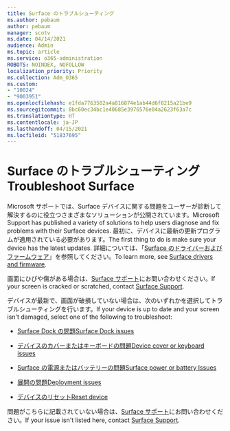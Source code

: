 ```yaml
---
title: Surface のトラブルシューティング
ms.author: pebaum
author: pebaum
manager: scotv
ms.date: 04/14/2021
audience: Admin
ms.topic: article
ms.service: o365-administration
ROBOTS: NOINDEX, NOFOLLOW
localization_priority: Priority
ms.collection: Adm_O365
ms.custom:
- "10024"
- "9003951"
ms.openlocfilehash: e1fda7763502a4a816874e1ab44d6f8215a21be9
ms.sourcegitcommit: 8bc60ec34bc1e40685e3976576e04a2623f63a7c
ms.translationtype: HT
ms.contentlocale: ja-JP
ms.lasthandoff: 04/15/2021
ms.locfileid: "51837695"
---
```

# <a name="troubleshoot-surface"></a><span data-ttu-id="e45a2-102">Surface のトラブルシューティング</span><span class="sxs-lookup"><span data-stu-id="e45a2-102">Troubleshoot Surface</span></span>

<span data-ttu-id="e45a2-103">Microsoft サポートでは、Surface デバイスに関する問題をユーザーが診断して解決するのに役立つさまざまなソリューションが公開されています。</span><span class="sxs-lookup"><span data-stu-id="e45a2-103">Microsoft Support has published a variety of solutions to help users diagnose and fix problems with their Surface devices.</span></span> <span data-ttu-id="e45a2-104">最初に、デバイスに最新の更新プログラムが適用されている必要があります。</span><span class="sxs-lookup"><span data-stu-id="e45a2-104">The first thing to do is make sure your device has the latest updates.</span></span> <span data-ttu-id="e45a2-105">詳細については、「[Surface のドライバーおよびファームウェア](https://docs.microsoft.com/surface/support-solutions-surface#surface-drivers-and-firmware)」を参照してください。</span><span class="sxs-lookup"><span data-stu-id="e45a2-105">To learn more, see [Surface drivers and firmware](https://docs.microsoft.com/surface/support-solutions-surface#surface-drivers-and-firmware).</span></span>

<span data-ttu-id="e45a2-106">画面にひびや傷がある場合は、[Surface サポート](https://docs.microsoft.com/surface/contact-surface-support?tabs=online)にお問い合わせください。</span><span class="sxs-lookup"><span data-stu-id="e45a2-106">If your screen is cracked or scratched, contact [Surface Support](https://docs.microsoft.com/surface/contact-surface-support?tabs=online).</span></span>

<span data-ttu-id="e45a2-107">デバイスが最新で、画面が破損していない場合は、次のいずれかを選択してトラブルシューティングを行います。</span><span class="sxs-lookup"><span data-stu-id="e45a2-107">If your device is up to date and your screen isn't damaged, select one of the following to troubleshoot:</span></span>
 
- [<span data-ttu-id="e45a2-108">Surface Dock の問題</span><span class="sxs-lookup"><span data-stu-id="e45a2-108">Surface Dock issues</span></span>](https://docs.microsoft.com/surface/support-solutions-surface#surface-dock-issues)
 
- [<span data-ttu-id="e45a2-109">デバイスのカバーまたはキーボードの問題</span><span class="sxs-lookup"><span data-stu-id="e45a2-109">Device cover or keyboard issues</span></span>](https://support.microsoft.com/sbs/surface/troubleshoot-your-surface-type-cover-or-keyboard-5b7ed1a7-bedd-5164-94a7-87f8e95df3fe??)
 
- [<span data-ttu-id="e45a2-110">Surface の電源またはバッテリーの問題</span><span class="sxs-lookup"><span data-stu-id="e45a2-110">Surface power or battery Issues</span></span>](https://docs.microsoft.com/surface/support-solutions-surface#surface-power-or-battery-issues)
 
- [<span data-ttu-id="e45a2-111">展開の問題</span><span class="sxs-lookup"><span data-stu-id="e45a2-111">Deployment issues</span></span>](https://docs.microsoft.com/surface/support-solutions-surface#deployment-issues)
 
- [<span data-ttu-id="e45a2-112">デバイスのリセット</span><span class="sxs-lookup"><span data-stu-id="e45a2-112">Reset device</span></span>](https://docs.microsoft.com/surface/support-solutions-surface#reset-device)

<span data-ttu-id="e45a2-113">問題がこちらに記載されていない場合は、[Surface サポート](https://docs.microsoft.com/surface/contact-surface-support?tabs=online)にお問い合わせください。</span><span class="sxs-lookup"><span data-stu-id="e45a2-113">If your issue isn't listed here, contact [Surface Support](https://docs.microsoft.com/surface/contact-surface-support?tabs=online).</span></span>


